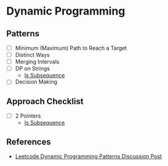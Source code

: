 # Dynamic Programming

## Patterns

- [ ] Minimum (Maximum) Path to Reach a Target
- [ ] Distinct Ways
- [ ] Merging Intervals
- [ ] DP on Strings
  - [Is Subsequence](https://leetcode.com/problems/is-subsequence/)
- [ ] Decision Making

## Approach Checklist

- [ ] 2 Pointers
  - [Is Subsequence](https://leetcode.com/problems/is-subsequence/)

## References

- [Leetcode Dynamic Programming Patterns Discussion Post](<https://leetcode.com/discuss/general-discussion/458695/Dynamic-Programming-Patterns#Minimum-(Maximum)-Path-to-Reach-a-Target>)

